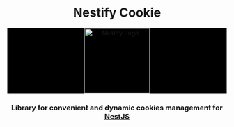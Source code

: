 <h1 align="center">Nestify Cookie</h1>

<div align="center" style="background-color: #000000">
    <img src="https://avatars0.githubusercontent.com/u/59013950?s=400&u=0760f0d32578f25763198745838edbd3e7ee236f&v=4" width="150" alt="Nestify Logo" />
</div>

<h3 align="center">
    Library for convenient and dynamic cookies management for 
    <a href="https://nestjs.com" target="_blank">NestJS</a>
</h3>

